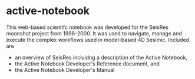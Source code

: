 # active-notebook
This web-based scientifc notebook was developed for the SeisRes moonshot project from 1998-2000. 
It was used to navigate, manage and execute the complex workflows used in model-based 4D Sesimic.
Included are
* an overview of SeisRes incluidng a description of the Active Notebook, 
* the Active Notebook Developer's Reference document, and
* the Active Notebook Developer's Manual
